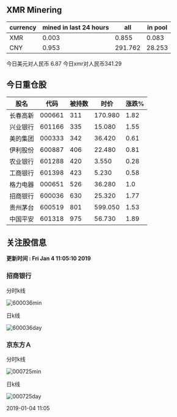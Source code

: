 ## XMR Minering

|currency|mined in last 24 hours|all|in pool|
|---|---|---|---|
|XMR|0.003|0.855|0.083|
|CNY|0.953|291.762|28.253|

今日美元对人民币 6.87	今日xmr对人民币341.29


## 今日重仓股 

|股名|代码|被持数|时价|涨跌%|
|---|---|---|---|---|
|长春高新|000661|311|170.980|1.82|
|兴业银行|601166|335|15.080|1.55|
|美的集团|000333|342|36.420|0.61|
|伊利股份|600887|406|22.480|0.81|
|农业银行|601288|420|3.550|0.28|
|工商银行|601398|423|5.230|0.58|
|格力电器|000651|526|36.280|1.0|
|招商银行|600036|630|25.320|1.77|
|贵州茅台|600519|801|599.050|1.53|
|中国平安|601318|975|56.730|1.89|

## 关注股信息
**更新时间 : Fri Jan  4 11:05:10 2019**
### 招商银行 
分时k线

![600036min](http://image.sinajs.cn/newchart/min/n/sh600036.gif)

日k线

![600036day](http://image.sinajs.cn/newchart/daily/n/sh600036.gif)

### 京东方Ａ 
分时k线

![000725min](http://image.sinajs.cn/newchart/min/n/sz000725.gif)

日k线

![000725day](http://image.sinajs.cn/newchart/daily/n/sz000725.gif)

2019-01-04 11:05